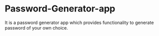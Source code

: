 # Password-Generator-app
It is a password generator app which provides functionality to generate password of your own choice.
